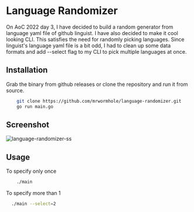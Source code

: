 # Language Randomizer

On AoC 2022 day 3, I have decided to build a random generator from language yaml file of github linguist. I have also decided to make it cool looking CLI.
This satisfies the need for randomly picking languages. Since linguist's language yaml file is a bit odd, I had to clean up some data formats and add --select flag to my CLI to
pick multiple languages at once.

## Installation

Grab the binary from github releases or clone the repository and run it from source.
```sh
    git clone https://github.com/mrwormhole/language-randomizer.git
    go run main.go
```

## Screenshot

![language-randomizer-ss](https://user-images.githubusercontent.com/22800416/205465903-51ec0847-30cc-47f3-b361-feded432e67c.png)


## Usage

To specify only once
```sh
    ./main
```

To specify more than 1

```sh
  ./main --select=2
```
